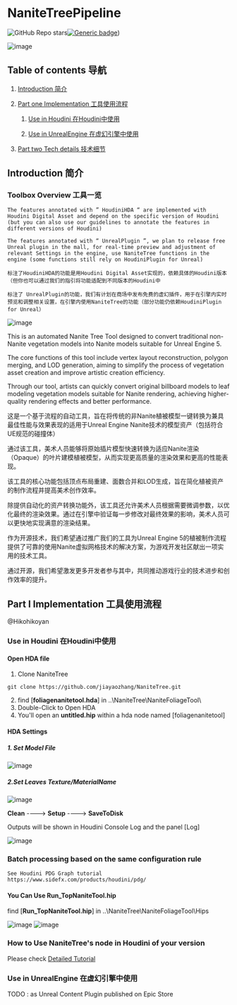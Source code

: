 # NaniteTreePipeline


![GitHub Repo stars](https://img.shields.io/github/stars/jiayaozhang/NaniteTree?style=social)[![Generic badge](https://img.shields.io/badge/🌲-Website-green)](https://nanitetree.github.io/))

![image](/Webpage/Intro.png)


## Table of contents 导航
1. [Introduction 简介](#Introduction)

2. [Part one Implementation 工具使用流程](#Implementation)
    1. [Use in Houdini 在Houdini中使用](#Houdini)

    2. [Use in UnrealEngine 在虚幻引擎中使用](#Unreal)

3. [Part two Tech details 技术细节](#TechDetails)


## Introduction 简介 <a name="Introduction"></a>
### Toolbox Overview 工具一览
    The features annotated with ” HoudiniHDA “ are implemented with Houdini Digital Asset and depend on the specific version of Houdini (but you can also use our guidelines to annotate the features in different versions of Houdini) 
    
    The features annotated with “ UnrealPlugin ”, we plan to release free Unreal plugin in the mall, for real-time preview and adjustment of relevant Settings in the engine, use NaniteTree functions in the engine (some functions still rely on HoudiniPlugin for Unreal)

    标注了HoudiniHDA的功能是用Houdini Digital Asset实现的，依赖具体的Houdini版本（但你也可以通过我们的指引将功能适配到不同版本的Houdini中

    标注了 UnrealPlugin的功能，我们有计划在商场中发布免费的虚幻插件，用于在引擎内实时预览和调整相关设置，在引擎内使用NaniteTree的功能（部分功能仍依赖HoudiniPlugin for Unreal）

![image](https://hikohiko.notion.site/image/https%3A%2F%2Fprod-files-secure.s3.us-west-2.amazonaws.com%2F0d608712-81b7-41af-8caa-374d0e8f6ab6%2F0634b59b-e0eb-4a5f-9a3f-4ca01880fccc%2FUntitled.png?table=block&id=1c590fd1-b87c-4c16-bea4-21535de076fa&spaceId=0d608712-81b7-41af-8caa-374d0e8f6ab6&width=2000&userId=&cache=v2)


This is an automated Nanite Tree Tool designed to convert traditional non-Nanite vegetation models into Nanite models suitable for Unreal Engine 5. 

The core functions of this tool include vertex layout reconstruction, polygon merging, and LOD generation, aiming to simplify the process of vegetation asset creation and improve artistic creation efficiency.

Through our tool, artists can quickly convert original billboard models to leaf modeling vegetation models suitable for Nanite rendering, achieving higher-quality rendering effects and better performance.

这是一个基于流程的自动工具，旨在将传统的非Nanite植被模型一键转换为兼具最佳性能与效果表现的适用于Unreal Engine Nanite技术的模型资产（包括符合UE规范的碰撞体）

通过该工具，美术人员能够将原始插片模型快速转换为适应Nanite渲染（Opaque）的叶片建模植被模型，从而实现更高质量的渲染效果和更高的性能表现。

该工具的核心功能包括顶点布局重建、面数合并和LOD生成，旨在简化植被资产的制作流程并提高美术创作效率。

除提供自动化的资产转换功能外，该工具还允许美术人员根据需要微调参数，以优化最终的渲染效果。通过在引擎中验证每一步修改对最终效果的影响，美术人员可以更快地实现满意的渲染结果。

作为开源技术，我们希望通过推广我们的工具为Unreal Engine 5的植被制作流程提供了可靠的使用Nanite虚拟网格技术的解决方案，为游戏开发社区献出一项实用的技术工具。

通过开源，我们希望激发更多开发者参与其中，共同推动游戏行业的技术进步和创作效率的提升。


## Part Ⅰ Implementation 工具使用流程 <a name="Implementation"></a>
 @Hikohikoyan 

### Use in Houdini 在Houdini中使用 <a name="Houdini"></a>

#### Open HDA file
   1. Clone NaniteTree

    git clone https://github.com/jiayaozhang/NaniteTree.git
   2. find [**foliagenanitetool.hda**] in ..\NaniteTree\NaniteFoliageTool\
   3. Double-Click to Open HDA
   4. You'll open an **untitled.hip** within a hda node named [foliagenanitetool]
#### HDA Settings
##### 1. Set Model File
![image](https://nanitetree.github.io/static/images/3.png)

##### 2.Set Leaves Texture/MaterialName
![image](./Webpage/static/images/intro1.png)


**Clean** ----> **Setup** ----> **SaveToDisk** 

Outputs will be shown in Houdini Console Log
and the panel [Log]

![image](./Webpage/static/images/intro2.png)

### Batch processing based on the same configuration rule

    See Houdini PDG Graph tutorial 
    https://www.sidefx.com/products/houdini/pdg/
#### You Can Use **Run_TopNaniteTool.hip**

find [**Run_TopNaniteTool.hip**] in ..\NaniteTree\NaniteFoliageTool\Hips

![image](./Webpage/static/images/intro3.png)
![image](./Webpage/static/images/intro4.png)

### How to Use NaniteTree's node in Houdini of your version

Please check [Detailed Tutorial](./Mesh_Simplification/README.md)

### Use in UnrealEngine 在虚幻引擎中使用 <a name="Unreal"></a>

TODO : as Unreal Content Plugin published on Epic Store


